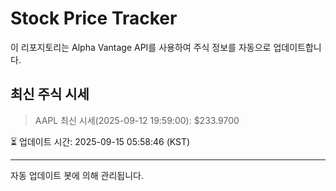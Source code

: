 
# Stock Price Tracker

이 리포지토리는 Alpha Vantage API를 사용하여 주식 정보를 자동으로 업데이트합니다.

## 최신 주식 시세
> AAPL 최신 시세(2025-09-12 19:59:00): $233.9700

⏳ 업데이트 시간: 2025-09-15 05:58:46 (KST)

---
자동 업데이트 봇에 의해 관리됩니다.
